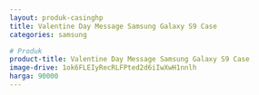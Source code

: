 ```yaml
---
layout: produk-casinghp
title: Valentine Day Message Samsung Galaxy S9 Case
categories: samsung

# Produk
product-title: Valentine Day Message Samsung Galaxy S9 Case
image-drive: 1ok6FLEIyRecRLFPted2d6iIwXwH1nnlh
harga: 90000
---
```

